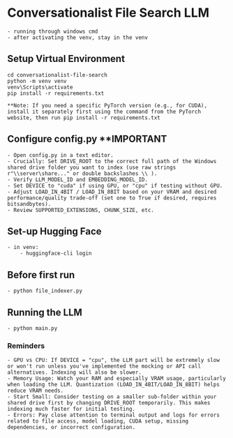# Conversationalist File Search LLM 
    - running through windows cmd
    - after activating the venv, stay in the venv

## Setup Virtual Environment
    cd conversationalist-file-search
    python -m venv venv
    venv\Scripts\activate
    pip install -r requirements.txt

    **Note: If you need a specific PyTorch version (e.g., for CUDA), install it separately first using the command from the PyTorch website, then run pip install -r requirements.txt

## Configure config.py **IMPORTANT
    - Open config.py in a text editor.
    - Crucially: Set DRIVE_ROOT to the correct full path of the Windows shared drive folder you want to index (use raw strings r"\\server\share..." or double backslashes \\ ).
    - Verify LLM_MODEL_ID and EMBEDDING_MODEL_ID.
    - Set DEVICE to "cuda" if using GPU, or "cpu" if testing without GPU.
    - Adjust LOAD_IN_4BIT / LOAD_IN_8BIT based on your VRAM and desired performance/quality trade-off (set one to True if desired, requires bitsandbytes).
    - Review SUPPORTED_EXTENSIONS, CHUNK_SIZE, etc.

## Set-up Hugging Face
    - in venv:
        - huggingface-cli login
    
## Before first run
    - python file_indexer.py

## Running the LLM
    - python main.py

### Reminders
    - GPU vs CPU: If DEVICE = "cpu", the LLM part will be extremely slow or won't run unless you've implemented the mocking or API call alternatives. Indexing will also be slower. 
    - Memory Usage: Watch your RAM and especially VRAM usage, particularly when loading the LLM. Quantization (LOAD_IN_4BIT/LOAD_IN_8BIT) helps reduce VRAM needs.
    - Start Small: Consider testing on a smaller sub-folder within your shared drive first by changing DRIVE_ROOT temporarily. This makes indexing much faster for initial testing.
    - Errors: Pay close attention to terminal output and logs for errors related to file access, model loading, CUDA setup, missing dependencies, or incorrect configuration.